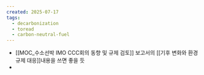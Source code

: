 ```yaml
---
created: 2025-07-17
tags:
  - decarbonization
  - toread
  - carbon-neutral-fuel
---
```

- [[MOC_수소선박 IMO CCC회의 동향 및 규제 검토]] 보고서의 [[기후 변화와 환경 규제 대응]]내용을 쓰면 좋을 듯
- 